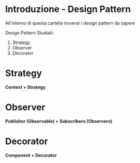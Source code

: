 # Introduzione - Design Pattern

All'interno di questa cartella troverai i design pattern da sapere

Design Pattern Studiati:
1. Strategy
2. Observer
3. Decorator

# Strategy

**Context + Strategy** 

# Observer

**Publisher (Observable) + Subscribers (Observers)**


# Decorator

**Component + Decorator** 
